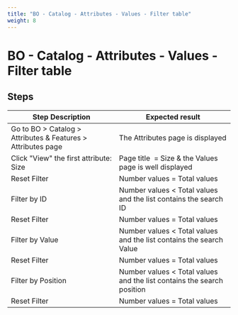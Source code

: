 ```yaml
---
title: "BO - Catalog - Attributes - Values - Filter table"
weight: 8
---
```


# BO - Catalog - Attributes - Values - Filter table
## Steps
| Step Description | Expected result |
| ----- | ----- |
| Go to BO > Catalog > Attributes & Features > Attributes page | The Attributes page is displayed |
| Click "View" the first attribute: Size | Page title  = Size & the Values page is well displayed |
| Reset Filter | Number values = Total values |
| Filter by ID | Number values < Total values and the list contains the search ID |
| Reset Filter | Number values = Total values |
| Filter by Value | Number values < Total values and the list contains the search Value |
| Reset Filter | Number values = Total values |
| Filter by Position | Number values < Total values and the list contains the search position |
| Reset Filter | Number values = Total values |
